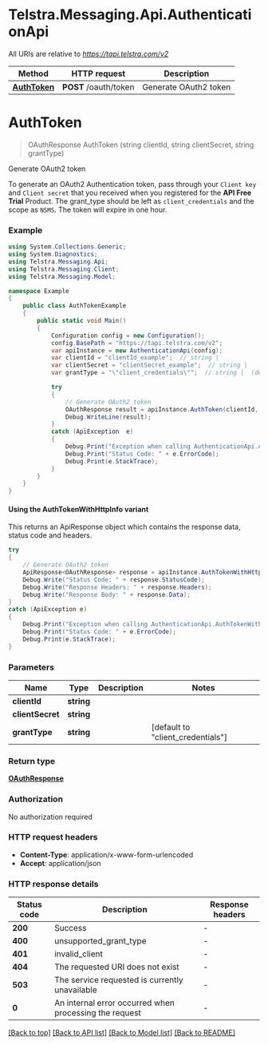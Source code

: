 # Telstra.Messaging.Api.AuthenticationApi

All URIs are relative to *https://tapi.telstra.com/v2*

| Method | HTTP request | Description |
|--------|--------------|-------------|
| [**AuthToken**](AuthenticationApi.md#authtoken) | **POST** /oauth/token | Generate OAuth2 token |

<a id="authtoken"></a>
# **AuthToken**
> OAuthResponse AuthToken (string clientId, string clientSecret, string grantType)

Generate OAuth2 token

To generate an OAuth2 Authentication token, pass through your `Client key` and `Client secret` that you received when you registered for the **API Free Trial** Product. The grant_type should be left as `client_credentials` and the scope as `NSMS`. The token will expire in one hour. 

### Example
```csharp
using System.Collections.Generic;
using System.Diagnostics;
using Telstra.Messaging.Api;
using Telstra.Messaging.Client;
using Telstra.Messaging.Model;

namespace Example
{
    public class AuthTokenExample
    {
        public static void Main()
        {
            Configuration config = new Configuration();
            config.BasePath = "https://tapi.telstra.com/v2";
            var apiInstance = new AuthenticationApi(config);
            var clientId = "clientId_example";  // string | 
            var clientSecret = "clientSecret_example";  // string | 
            var grantType = "\"client_credentials\"";  // string |  (default to "client_credentials")

            try
            {
                // Generate OAuth2 token
                OAuthResponse result = apiInstance.AuthToken(clientId, clientSecret, grantType);
                Debug.WriteLine(result);
            }
            catch (ApiException  e)
            {
                Debug.Print("Exception when calling AuthenticationApi.AuthToken: " + e.Message);
                Debug.Print("Status Code: " + e.ErrorCode);
                Debug.Print(e.StackTrace);
            }
        }
    }
}
```

#### Using the AuthTokenWithHttpInfo variant
This returns an ApiResponse object which contains the response data, status code and headers.

```csharp
try
{
    // Generate OAuth2 token
    ApiResponse<OAuthResponse> response = apiInstance.AuthTokenWithHttpInfo(clientId, clientSecret, grantType);
    Debug.Write("Status Code: " + response.StatusCode);
    Debug.Write("Response Headers: " + response.Headers);
    Debug.Write("Response Body: " + response.Data);
}
catch (ApiException e)
{
    Debug.Print("Exception when calling AuthenticationApi.AuthTokenWithHttpInfo: " + e.Message);
    Debug.Print("Status Code: " + e.ErrorCode);
    Debug.Print(e.StackTrace);
}
```

### Parameters

| Name | Type | Description | Notes |
|------|------|-------------|-------|
| **clientId** | **string** |  |  |
| **clientSecret** | **string** |  |  |
| **grantType** | **string** |  | [default to &quot;client_credentials&quot;] |

### Return type

[**OAuthResponse**](OAuthResponse.md)

### Authorization

No authorization required

### HTTP request headers

 - **Content-Type**: application/x-www-form-urlencoded
 - **Accept**: application/json


### HTTP response details
| Status code | Description | Response headers |
|-------------|-------------|------------------|
| **200** | Success |  -  |
| **400** | unsupported_grant_type |  -  |
| **401** | invalid_client |  -  |
| **404** | The requested URI does not exist |  -  |
| **503** | The service requested is currently unavailable |  -  |
| **0** | An internal error occurred when processing the request |  -  |

[[Back to top]](#) [[Back to API list]](../README.md#documentation-for-api-endpoints) [[Back to Model list]](../README.md#documentation-for-models) [[Back to README]](../README.md)


